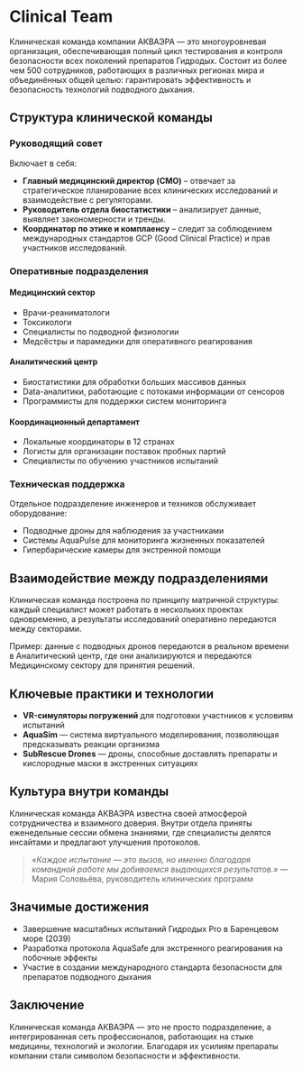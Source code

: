 # Clinical Team

Клиническая команда компании АКВАЭРА — это многоуровневая организация, обеспечивающая полный цикл тестирования и контроля безопасности всех поколений препаратов Гидродых. Состоит из более чем 500 сотрудников, работающих в различных регионах мира и объединённых общей целью: гарантировать эффективность и безопасность технологий подводного дыхания.

## Структура клинической команды

### Руководящий совет

Включает в себя:

- **Главный медицинский директор (CMO)** – отвечает за стратегическое планирование всех клинических исследований и взаимодействие с регуляторами.
- **Руководитель отдела биостатистики** – анализирует данные, выявляет закономерности и тренды.
- **Координатор по этике и комплаенсу** – следит за соблюдением международных стандартов GCP (Good Clinical Practice) и прав участников исследований.

### Оперативные подразделения

#### Медицинский сектор

- Врачи-реаниматологи
- Токсикологи
- Специалисты по подводной физиологии
- Медсёстры и парамедики для оперативного реагирования

#### Аналитический центр

- Биостатистики для обработки больших массивов данных
- Data-аналитики, работающие с потоками информации от сенсоров
- Программисты для поддержки систем мониторинга

#### Координационный департамент

- Локальные координаторы в 12 странах
- Логисты для организации поставок пробных партий
- Специалисты по обучению участников испытаний

### Техническая поддержка

Отдельное подразделение инженеров и техников обслуживает оборудование:

- Подводные дроны для наблюдения за участниками
- Системы AquaPulse для мониторинга жизненных показателей
- Гипербарические камеры для экстренной помощи

## Взаимодействие между подразделениями

Клиническая команда построена по принципу матричной структуры: каждый специалист может работать в нескольких проектах одновременно, а результаты исследований оперативно передаются между секторами.

Пример: данные с подводных дронов передаются в реальном времени в Аналитический центр, где они анализируются и передаются Медицинскому сектору для принятия решений.

## Ключевые практики и технологии

- **VR-симуляторы погружений** для подготовки участников к условиям испытаний
- **AquaSim** — система виртуального моделирования, позволяющая предсказывать реакции организма
- **SubRescue Drones** — дроны, способные доставлять препараты и кислородные маски в экстренных ситуациях

## Культура внутри команды

Клиническая команда АКВАЭРА известна своей атмосферой сотрудничества и взаимного доверия. Внутри отдела приняты еженедельные сессии обмена знаниями, где специалисты делятся инсайтами и предлагают улучшения протоколов.

> *«Каждое испытание — это вызов, но именно благодаря командной работе мы добиваемся выдающихся результатов.»*
> — Мария Соловьёва, руководитель клинических программ

## Значимые достижения

- Завершение масштабных испытаний Гидродых Pro в Баренцевом море (2039)
- Разработка протокола AquaSafe для экстренного реагирования на побочные эффекты
- Участие в создании международного стандарта безопасности для препаратов подводного дыхания

## Заключение

Клиническая команда АКВАЭРА — это не просто подразделение, а интегрированная сеть профессионалов, работающих на стыке медицины, технологий и экологии. Благодаря их усилиям препараты компании стали символом безопасности и эффективности.
